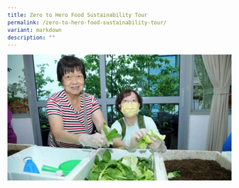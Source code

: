 ```yaml
---
title: Zero to Hero Food Sustainability Tour
permalink: /zero-to-hero-food-sustainability-tour/
variant: markdown
description: ""
---
```

![](/images/Tours/ZerotoHero.jpg)

